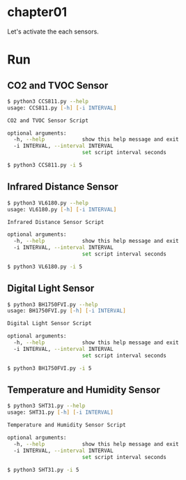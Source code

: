 # chapter01
Let's activate the each sensors.

# Run
## CO2 and TVOC Sensor
```zsh
$ python3 CCS811.py --help
usage: CCS811.py [-h] [-i INTERVAL]

CO2 and TVOC Sensor Script

optional arguments:
  -h, --help            show this help message and exit
  -i INTERVAL, --interval INTERVAL
                        set script interval seconds

$ python3 CCS811.py -i 5
```

## Infrared Distance Sensor
```zsh
$ python3 VL6180.py --help
usage: VL6180.py [-h] [-i INTERVAL]

Infrared Distance Sensor Script

optional arguments:
  -h, --help            show this help message and exit
  -i INTERVAL, --interval INTERVAL
                        set script interval seconds

$ python3 VL6180.py -i 5
```

## Digital Light Sensor
```zsh
$ python3 BH1750FVI.py --help
usage: BH1750FVI.py [-h] [-i INTERVAL]

Digital Light Sensor Script

optional arguments:
  -h, --help            show this help message and exit
  -i INTERVAL, --interval INTERVAL
                        set script interval seconds

$ python3 BH1750FVI.py -i 5
```

## Temperature and Humidity Sensor
```zsh
$ python3 SHT31.py --help
usage: SHT31.py [-h] [-i INTERVAL]

Temperature and Humidity Sensor Script

optional arguments:
  -h, --help            show this help message and exit
  -i INTERVAL, --interval INTERVAL
                        set script interval seconds

$ python3 SHT31.py -i 5
```
